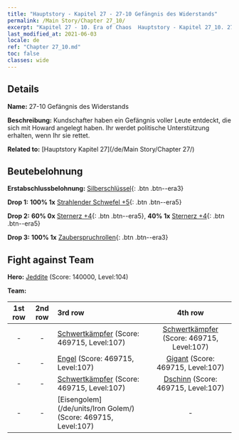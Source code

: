 ```yaml
---
title: "Hauptstory - Kapitel 27 - 27-10 Gefängnis des Widerstands"
permalink: /Main Story/Chapter 27_10/
excerpt: "Kapitel 27 - 10. Era of Chaos  Hauptstory - Kapitel 27_10. 27-10 Gefängnis des Widerstands"
last_modified_at: 2021-06-03
locale: de
ref: "Chapter 27_10.md"
toc: false
classes: wide
---
```


## Details

 **Name:** 27-10 Gefängnis des Widerstands

 **Beschreibung:** Kundschafter haben ein Gefängnis voller Leute entdeckt, die sich mit Howard angelegt haben. Ihr werdet politische Unterstützung erhalten, wenn Ihr sie rettet.

 **Related to:** [Hauptstory Kapitel 27](/de/Main Story/Chapter 27/)

## Beutebelohnung

 **Erstabschlussbelohnung:** [Silberschlüssel](/ItemsDE/con_693/){: .btn .btn--era3}

 **Drop 1:** **100% 1x** [Strahlender Schwefel +5](/ItemsDE/mat_99/){: .btn .btn--era5}

 **Drop 2:** **60% 0x** [Sternerz +4](/ItemsDE/mat_89/){: .btn .btn--era5}, **40% 1x** [Sternerz +4](/ItemsDE/mat_89/){: .btn .btn--era5}

 **Drop 3:** **100% 1x** [Zauberspruchrollen](/ItemsDE/con_694/){: .btn .btn--era3}


## Fight against Team
 **Hero:** [Jeddite](/de/heroes/Jeddite/) (Score: 140000, Level:104)

 **Team:**


  | 1st row | 2nd row | 3rd row | 4th row |
  |:----:|:----:|:----|:----:|
  | - | - | [Schwertkämpfer](/de/units/Swordsman/) (Score: 469715, Level:107)  | [Schwertkämpfer](/de/units/Swordsman/) (Score: 469715, Level:107)  |
  | - | - | [Engel](/de/units/Angel/) (Score: 469715, Level:107)  | [Gigant](/de/units/Giant/) (Score: 469715, Level:107)  |
  | - | - | [Schwertkämpfer](/de/units/Swordsman/) (Score: 469715, Level:107)  | [Dschinn](/de/units/Genie/) (Score: 469715, Level:107)  |
  | - | - | [Eisengolem](/de/units/Iron Golem/) (Score: 469715, Level:107)  | - |



